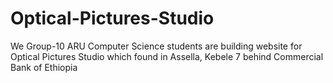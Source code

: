 # Optical-Pictures-Studio
We Group-10 ARU Computer Science students are building website for Optical Pictures Studio which found in Assella, Kebele 7 behind Commercial Bank of Ethiopia
